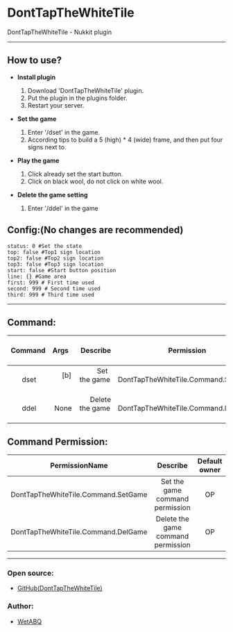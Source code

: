 # DontTapTheWhiteTile
DontTapTheWhiteTile  - Nukkit plugin

--------

## How to use?

- **Install plugin**
  1. Download 'DontTapTheWhiteTile' plugin.
  2. Put the plugin in the plugins folder.
  3. Restart your server.

- **Set the game** 
  1. Enter '/dset' in the game.
  2. According tips to build a 5 (high) * 4 (wide) frame, and then put four signs next to.
  
- **Play the game**
  1. Click already set the start button.
  2. Click on black wool, do not click on white wool.
    
- **Delete the game setting**
  1. Enter '/ddel' in the game

## Config:(No changes are recommended)
```
status: 0 #Set the state
top: false #Top1 sign location
top2: false #Top2 sign location
top3: false #Top3 sign location
start: false #Start button position
line: {} #Game area
first: 999 # First time used
second: 999 # Second time used
third: 999 # Third time used
```

--------

## Command:
|    Command    |      Args     |          Describe              |                     Permission                     |
|:-------------:|:--------------|:------------------------------:|:--------------------------------------------------:|
|      dset     |      [b]      |          Set the game          |        DontTapTheWhiteTile.Command.SetGame         |
|      ddel     |      None     |        Delete the game         |        DontTapTheWhiteTile.Command.DelGame         |

## Command Permission:
|             PermissionName                |               Describe               |    Default owner     |
|:-----------------------------------------:|:------------------------------------:|:--------------------:|
|    DontTapTheWhiteTile.Command.SetGame    |    Set the game command permission   |         OP           |
|    DontTapTheWhiteTile.Command.DelGame    |  Delete the game command permission  |         OP           |

--------

### Open source:

- [GitHub(DontTapTheWhiteTile)](https://github.com/WetABQ/DontTapTheWhiteTile)

### Author:

- [WetABQ](https://github.com/WetABQ)
